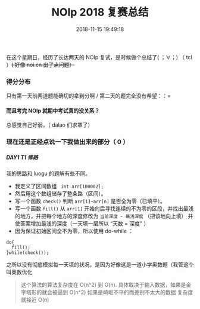 ﻿---
title: NOIp 2018 复赛总结
date: 2018-11-15 19:49:18
tags: 
- NOIp
- C++
---

在这个星期日，经历了长达两天的 NOIp 复试，是时候做个总结了( ；∀；) （ tcl ）<del>( 好像 noi.cn 出了点问题）</del>

<!-- more -->

### 得分分布 
只有第一天前两道题能确切的拿到分啊 / 第二天的题完全没有希望：：=

#### 而且考完 NOIp 就期中考试真的没关系？

总感觉自己好弱，（ dalao 们求罩了）

### 现在还是正经点说一下我做出来的部分（ 0 ）

##### DAY1 T1 修路
我的思路和 luogu 的题解有些不同。
- 我定义了区间数组 ` int arr[100002];`
- 然后用这个数组储存了整条路（区间）。
- 写一个函数 `check()` 判断 `arr[1]~arr[n]` 是否全为零（已填平）。
- 写一个函数 `fill()` 从 `arr[1]` 开始向后寻找连续的不为零的区段，并找出最浅的地方，并把每个地方的深度修改为 `当前深度 - 最浅深度` （把该地向上填） 并使答案增加最浅的深度（一天填一层所以 “天数 = 深度” ）
- 因为保证初始区间全不为零，所以使用 do-while ：
```
do{
  fill();
}while(check());
```
之所以没有彻底模拟每一天填的状况，是因为好像这是一道小学奥数题（我管这个叫奥数优化 

> 这个算法的算法复杂度在 O(n^2) 到 O(n).
> 具体取决于输入数据，如果是金字塔形的就会被逼到 O(n^2) 如果是崎岖不平的而差别不太大的数据 复杂度就接近 O(n)




